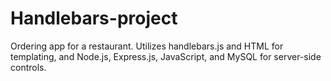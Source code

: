 # Handlebars-project
Ordering app for a restaurant. Utilizes handlebars.js and HTML for templating, and Node.js, Express.js, JavaScript, and MySQL for server-side controls.
